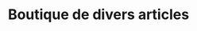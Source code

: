 ---
title: "Boutique de divers articles"
url: /nzerekore/boutique-de-divers-articles-7/
shop: Lebensmittel
---
